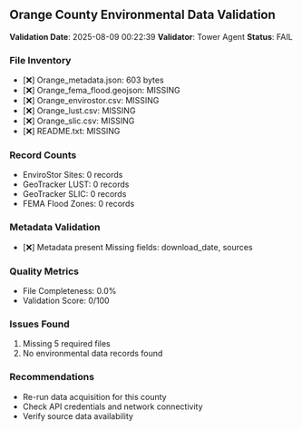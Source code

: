 ## Orange County Environmental Data Validation

**Validation Date**: 2025-08-09 00:22:39
**Validator**: Tower Agent
**Status**: FAIL

### File Inventory
- [❌] Orange_metadata.json: 603 bytes
- [❌] Orange_fema_flood.geojson: MISSING
- [❌] Orange_envirostor.csv: MISSING
- [❌] Orange_lust.csv: MISSING
- [❌] Orange_slic.csv: MISSING
- [❌] README.txt: MISSING

### Record Counts
- EnviroStor Sites: 0 records
- GeoTracker LUST: 0 records
- GeoTracker SLIC: 0 records
- FEMA Flood Zones: 0 records

### Metadata Validation
- [❌] Metadata present
  Missing fields: download_date, sources

### Quality Metrics
- File Completeness: 0.0%
- Validation Score: 0/100

### Issues Found
1. Missing 5 required files
2. No environmental data records found

### Recommendations
- Re-run data acquisition for this county
- Check API credentials and network connectivity
- Verify source data availability